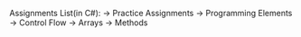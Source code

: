 Assignments List(in C#):
-> Practice Assignments
-> Programming Elements
-> Control Flow
-> Arrays
-> Methods

